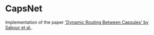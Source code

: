 CapsNet
==============================

Implementation of the paper ['Dynamic Routing Between Capsules'  by Sabour et al.](https://arxiv.org/pdf/1710.09829.pdf).

